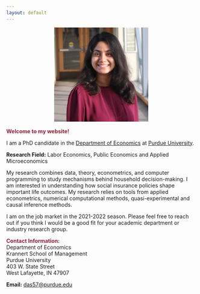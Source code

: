 ```yaml
---
layout: default
---
```


<center><img src="headshot.jpg" style="width:250px;height:250px;"></center>

<span style="color: #8F2137"> **Welcome to my website!**</span>

<!--  My name is Debasmita Das. -->
I am a PhD candidate in the [Department of Economics](https://krannert.purdue.edu/academics/economics/) at [Purdue University](https://www.purdue.edu/).
<!-- , where I'm advised by Victoria Prowse, Trevor Gallen and Kevin Mumford -->

**Research Field:** Labor Economics, Public Economics and Applied Microeconomics
<!-- My main areas of research are in Labor Economics, Public Economics and Applied Microeconomics. -->
<!-- Add JMP -->

My research combines data, theory, econometrics, and computer programming to study mechanisms behind household decision-making. I am interested in understanding how social insurance policies shape important life outcomes. My research relies on tools from applied econometrics, numerical computational methods, quasi-experimental and causal inference methods.

<!-- Methodologically, I conduct economic analyses using tools from applied econometrics, numerical computational methods, quasi-experimental and causal inference methods. -->

I am on the job market in the 2021-2022 season. Please feel free to reach out if you think I would be a good fit for your academic department or industry research group.

<!-- I will be interviewing remotely at any interested party's convenience. -->

<span style="color: #8F2137; "> **Contact Information:**</span> <br>
Department of Economics <br>
Krannert School of Management <br>
Purdue University <br>
403 W. State Street <br>
West Lafayette, IN 47907 <br>

<!-- **Email:** <das57@purdue.edu> <br> -->
<i class="fa fa-envelope"> </i> **Email:** <das57@purdue.edu>

<!-- * **Office Location:** KRAN 332 -->

<br> 


<!-- <img class="profile-picture" src="me.png">
 <img src="headshot.jpg" style="width:250px;height:250px;"> -->
<br>







<br><br><br>
